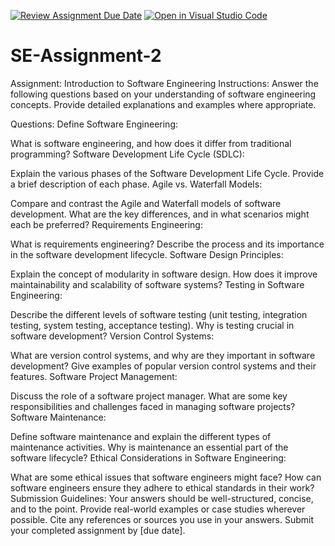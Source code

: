 [![Review Assignment Due Date](https://classroom.github.com/assets/deadline-readme-button-24ddc0f5d75046c5622901739e7c5dd533143b0c8e959d652212380cedb1ea36.svg)](https://classroom.github.com/a/-ucQIGTc)
[![Open in Visual Studio Code](https://classroom.github.com/assets/open-in-vscode-718a45dd9cf7e7f842a935f5ebbe5719a5e09af4491e668f4dbf3b35d5cca122.svg)](https://classroom.github.com/online_ide?assignment_repo_id=15236268&assignment_repo_type=AssignmentRepo)
# SE-Assignment-2
Assignment: Introduction to Software Engineering
Instructions:
Answer the following questions based on your understanding of software engineering concepts. Provide detailed explanations and examples where appropriate.

Questions:
Define Software Engineering:

What is software engineering, and how does it differ from traditional programming?
Software Development Life Cycle (SDLC):

Explain the various phases of the Software Development Life Cycle. Provide a brief description of each phase.
Agile vs. Waterfall Models:

Compare and contrast the Agile and Waterfall models of software development. What are the key differences, and in what scenarios might each be preferred?
Requirements Engineering:

What is requirements engineering? Describe the process and its importance in the software development lifecycle.
Software Design Principles:

Explain the concept of modularity in software design. How does it improve maintainability and scalability of software systems?
Testing in Software Engineering:

Describe the different levels of software testing (unit testing, integration testing, system testing, acceptance testing). Why is testing crucial in software development?
Version Control Systems:

What are version control systems, and why are they important in software development? Give examples of popular version control systems and their features.
Software Project Management:

Discuss the role of a software project manager. What are some key responsibilities and challenges faced in managing software projects?
Software Maintenance:

Define software maintenance and explain the different types of maintenance activities. Why is maintenance an essential part of the software lifecycle?
Ethical Considerations in Software Engineering:

What are some ethical issues that software engineers might face? How can software engineers ensure they adhere to ethical standards in their work?
Submission Guidelines:
Your answers should be well-structured, concise, and to the point.
Provide real-world examples or case studies wherever possible.
Cite any references or sources you use in your answers.
Submit your completed assignment by [due date].
